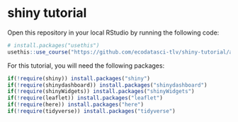 # shiny tutorial

Open this repository in your local RStudio by running the following code:

```r
# install.packages("usethis")
usethis::use_course("https://github.com/ecodatasci-tlv/shiny-tutorial/archive/master.zip")
```

For this tutorial, you will need the following packages:

```r
if(!require(shiny)) install.packages("shiny")
if(!require(shinydashboard)) install.packages("shinydashboard")
if(!require(shinyWidgets)) install.packages("shinyWidgets")
if(!require(leaflet)) install.packages("leaflet")
if(!require(here)) install.packages("here")
if(!require(tidyverse)) install.packages("tidyverse")
```
